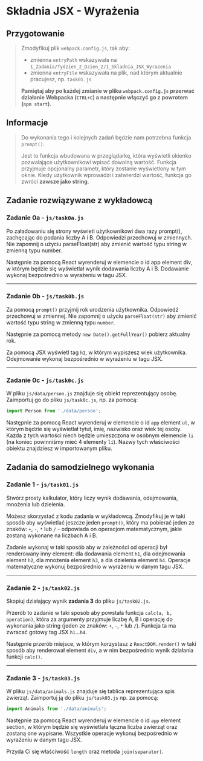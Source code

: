 # Składnia JSX - Wyrażenia

## Przygotowanie
> Zmodyfikuj plik `webpack.config.js`, tak aby:
> - zmienna `entryPath` wskazywała na `1_Zadania/Tydzien_2_Dzien_2/1_Skladnia_JSX_Wyrazenia`
> - zmienna `entryFile` wskazywała na plik, nad którym aktualnie pracujesz, np. `task01.js`
>
> **Pamiętaj aby po każdej zmianie w pliku `webpack.config.js` przerwać działanie Webpacka (`CTRL+C`) a następnie włączyć go z powrotem (`npm start`).**

## Informacje
>Do wykonania tego i kolejnych zadań będzie nam potrzebna funkcja `prompt()`.
>
>Jest to funkcja wbudowana w przeglądarkę, która wyświetli okienko pozwalające użytkownikowi wpisać dowolną wartość. Funkcja przyjmuje opcjonalny parametr, który zostanie wyświetlony w tym oknie. Kiedy użytkownik wprowadzi i zatwierdzi wartość, funkcja go zwróci **zawsze jako string**.



## Zadanie rozwiązywane z wykładowcą

### Zadanie 0a - `js/task0a.js`

Po załadowaniu się strony wyświetl użytkownikowi dwa razy prompt(), zachęcając do podania liczby A i B. Odpowiedzi przechowuj w zmiennych. Nie zapomnij o użyciu parseFloat(str) aby zmienić wartość typu string w zmienną typu number.

Następnie za pomocą React wyrenderuj w elemencie o id app element div, w którym będzie się wyświetlał wynik dodawania liczby A i B. Dodawanie wykonaj bezpośrednio w wyrażeniu w tagu JSX.

---

### Zadanie 0b - `js/task0b.js`

Za pomocą `prompt()` przyjmij rok urodzenia użytkownika. Odpowiedź przechowuj w zmiennej. Nie zapomnij o użyciu `parseFloat(str)` aby zmienić wartość typu string w zmienną typu `number`.

Następnie za pomocą metody `new Date().getFullYear()` pobierz aktualny rok.

Za pomocą JSX wyświetl tag `h1`, w którym wypiszesz wiek użytkownika. Odejmowanie wykonaj bezpośrednio w wyrażeniu w tagu JSX.

---

### Zadanie 0c - `js/task0c.js`

W pliku `js/data/person.js` znajduje się obiekt reprezentujący osobę. Zaimportuj go do pliku `js/task0c.js`, np. za pomocą:

```js
import Person from './data/person';
```

Następnie za pomocą React wyrenderuj w elemencie o id `app` element `ul`, w którym będzie się wyświetlał tytuł, imię, nazwisko oraz wiek tej osoby. Każda z tych wartości niech będzie umieszczona w osobnym elemencie `li` (na koniec powinniśmy mieć 4 elementy `li`). Nazwy tych właściwości obiektu znajdziesz w importowanym pliku.


## Zadania do samodzielnego wykonania

### Zadanie 1 - `js/task01.js`

Stwórz prosty kalkulator, który liczy wynik dodawania, odejmowania, mnożenia lub dzielenia.

Możesz skorzystać z kodu zadania w wykładowcą. Zmodyfikuj je w taki sposób aby wyświetlać jeszcze jeden `prompt()`, który ma pobierać jeden ze znaków: `+`, `-`, `*` lub `/` - odpowiada on operacjom matematycznym, jakie zostaną wykonane na liczbach A i B.

Zadanie wykonaj w taki sposób aby w zależności od operacji był renderowany inny element: dla dodawania element `h1`, dla odejmowania element `h2`, dla mnożenia element `h3`, a dla dzielenia element `h4`. Operacje matematyczne wykonuj bezpośrednio w wyrażeniu w danym tagu JSX.

---

### Zadanie 2  - `js/task02.js`

Skopiuj działający wynik **zadania 3** do pliku `js/task02.js`.

Przerób to zadanie w taki sposób aby powstała funkcja `calc(a, b, operation)`, która za argumenty przyjmuje liczbę A, B i operację do wykonania jako string (jeden ze znaków: `+`, `-`, `*` lub `/`). Funkcja ta ma zwracać gotowy tag JSX ```h1```...```h4```.

Następnie przerób miejsce, w którym korzystasz z ```ReactDOM.render()``` w taki sposób aby renderował element ```div```, a w nim bezpośrednio wynik działania funkcji ```calc()```.

---

### Zadanie 3  - `js/task03.js`

W pliku `js/data/animals.js` znajduje się tablica reprezentująca spis zwierząt. Zaimportuj ją do pliku `js/task03.js` np. za pomocą:

```js
import Animals from './data/animals';
```

Następnie za pomocą React wyrenderuj w elemencie o id `app` element section, w którym będzie się wyświetlała łączna liczba zwierząt oraz zostaną one wypisane. Wszystkie operacje wykonuj bezpośrednio w wyrażeniu w danym tagu JSX.

Przyda Ci się właściwość `length` oraz metoda `join(separator)`.
